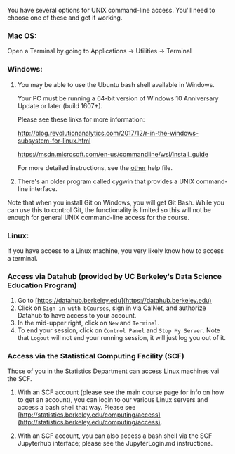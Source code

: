 You have several options for UNIX command-line access. You'll need to choose one of these and get it working.

### Mac OS:

Open a Terminal by going to Applications -> Utilities -> Terminal

### Windows:

1.  You may be able to use the Ubuntu bash shell available in Windows.

    Your PC must be running a 64-bit version of Windows 10 Anniversary Update or later (build 1607+).

    Please see these links for more information:

    http://blog.revolutionanalytics.com/2017/12/r-in-the-windows-subsystem-for-linux.html

    https://msdn.microsoft.com/en-us/commandline/wsl/install_guide
    
    For more detailed instructions, see the [other](./windowsAndLinux.md) help file.

2. There's an older program called cygwin that provides a UNIX command-line interface.

Note that when you install Git on Windows, you will get Git Bash. While you can use this to control Git, the functionality is limited so this will not be enough for general UNIX command-line access for the course.

### Linux:

If you have access to a Linux machine, you very likely know how to access a terminal.

### Access via Datahub (provided by UC Berkeley's Data Science Education Program)

1) Go to [https://datahub.berkeley.edu](https://datahub.berkeley.edu)
2) Click on `Sign in with bCourses`, sign in via CalNet, and authorize Datahub to have access to your account.
3) In the mid-upper right, click on `New` and `Terminal`.
4) To end your session, click on `Control Panel` and `Stop My Server`. Note that `Logout` will not end your running session, it will just log you out of it.

### Access via the Statistical Computing Facility (SCF)

Those of you in the Statistics Department can access Linux machines vai the SCF.

1. With an SCF account (please see the main course page for info on how to get an account), you can login to our various Linux servers and access a bash shell that way. Please see [http://statistics.berkeley.edu/computing/access](http://statistics.berkeley.edu/computing/access).

2. With an SCF account, you can also access a bash shell via the SCF Jupyterhub interface; please see the JupyterLogin.md instructions. 

